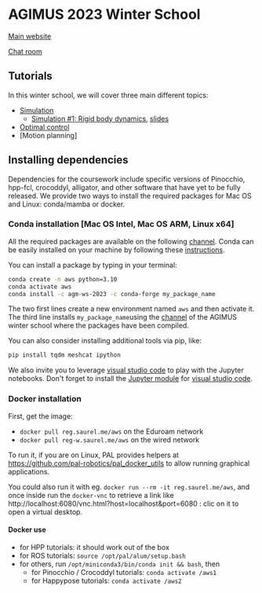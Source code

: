 # AGIMUS 2023 Winter School

[Main website](https://aws.sciencesconf.org/)

[Chat room](https://matrix.to/#/#aws-main-hall:laas.fr)

## Tutorials

In this winter school, we will cover three main different topics:

- [Simulation](./simulation)
    - [Simulation #1: Rigid body dynamics](./simulation/sim1_rigid_body/), [slides](./simulation/slides/sim1.pdf)
- [Optimal control](./ocp/)
- [Motion planning]

## Installing dependencies

Dependencies for the coursework include specific versions of Pinocchio, hpp-fcl, crocoddyl, alligator, and other software that have yet to be fully released.
We provide two ways to install the required packages for Mac OS and Linux: conda/mamba or docker.

### Conda installation [Mac OS Intel, Mac OS ARM, Linux x64]

All the required packages are available on the following [channel](https://anaconda.org/agm-ws-2023/repo).
Conda can be easily installed on your machine by following these [instructions](https://conda.io/projects/conda/en/latest/user-guide/install/index.html).

You can install a package by typing in your terminal:
```bash
conda create -n aws python=3.10
conda activate aws
conda install -c agm-ws-2023 -c conda-forge my_package_name
```
The two first lines create a new environment named `aws` and then activate it.
The third line installs `my_package_name`using the [channel](https://anaconda.org/agm-ws-2023) of the AGIMUS winter school where the packages have been compiled.

You can also consider installing additional tools via pip, like:
```bash
pip install tqdm meshcat ipython
```

We also invite you to leverage [visual studio code](https://code.visualstudio.com/) to play with the Jupyter notebooks.
Don't forget to install the [Jupyter module](https://code.visualstudio.com/docs/datascience/jupyter-notebooks) for [visual studio code](https://code.visualstudio.com/).

### Docker installation

First, get the image:
- `docker pull reg.saurel.me/aws` on the Eduroam network
- `docker pull reg-w.saurel.me/aws` on the wired network

To run it, if you are on Linux, PAL provides helpers at https://github.com/pal-robotics/pal_docker_utils to allow
running graphical applications.

You could also run it with eg. `docker run --rm -it reg.saurel.me/aws`, and once inside run the `docker-vnc` to
retrieve a link like http://localhost:6080/vnc.html?host=localhost&port=6080 : clic on it to open a virtual desktop.

#### Docker use


- for HPP tutorials: it should work out of the box
- for ROS tutorials: `source /opt/pal/alum/setup.bash`
- for others, run `/opt/miniconda3/bin/conda init && bash`, then
    - for Pinocchio / Crocoddyl tutorials: `conda activate /aws1`
    - for Happypose tutorials: `conda activate /aws2`
